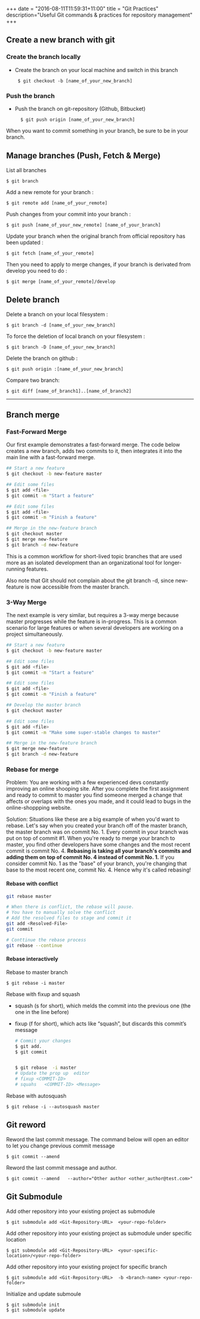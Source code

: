 +++
date = "2016-08-11T11:59:31+11:00"
title = "Git Practices"
description="Useful Git commands  & practices for repository management"
+++


## Create a new branch with git 


### Create the branch locally

*  Create the branch on your local machine and switch in this branch
        
        $ git checkout -b [name_of_your_new_branch]
		
### Push the branch 

* Push the branch on git-repository (Github, Bitbucket)

        $ git push origin [name_of_your_new_branch]

When you want to commit something in your branch, be sure to be in your branch.



## Manage branches (Push, Fetch & Merge)

List all branches

    $ git branch

Add a new remote for your branch :

    $ git remote add [name_of_your_remote]

Push changes from your commit into your branch :

    $ git push [name_of_your_new_remote] [name_of_your_branch]

Update your branch when the original branch from official repository has been updated :

    $ git fetch [name_of_your_remote]

Then you need to apply to merge changes, if your branch is derivated from develop you need to do :

    $ git merge [name_of_your_remote]/develop

## Delete branch    

Delete a branch on your local filesystem :

    $ git branch -d [name_of_your_new_branch]

To force the deletion of local branch on your filesystem :

    $ git branch -D [name_of_your_new_branch]

Delete the branch on github :

    $ git push origin :[name_of_your_new_branch]

Compare two branch:

    $ git diff [name_of_branch1]..[name_of_branch2]

---

## Branch merge


### Fast-Forward Merge

Our first example demonstrates a fast-forward merge. The code below creates a new branch, adds two commits to it, then integrates it into the main line with a fast-forward merge.

```bash
## Start a new feature
$ git checkout -b new-feature master

## Edit some files    
$ git add <file>
$ git commit -m "Start a feature"

## Edit some files    
$ git add <file>
$ git commit -m "Finish a feature"

## Merge in the new-feature branch    
$ git checkout master
$ git merge new-feature
$ git branch -d new-feature
```

This is a common workflow for short-lived topic branches that are used more as an isolated development than an organizational tool for longer-running features.

Also note that Git should not complain about the git branch -d, since new-feature is now accessible from the master branch.

### 3-Way Merge

The next example is very similar, but requires a 3-way merge because master progresses while the feature is in-progress. This is a common scenario for large features or when several developers are working on a project simultaneously.

```bash
## Start a new feature
$ git checkout -b new-feature master

## Edit some files
$ git add <file>
$ git commit -m "Start a feature"

## Edit some files
$ git add <file>
$ git commit -m "Finish a feature"

## Develop the master branch
$ git checkout master

## Edit some files
$ git add <file>
$ git commit -m "Make some super-stable changes to master"

## Merge in the new-feature branch
$ git merge new-feature
$ git branch -d new-feature
```

### Rebase for merge

Problem: You are working with a few experienced devs constantly improving an online shooping site. After you complete the first assignment and ready to commit to master you find someone merged a change that affects or overlaps with the ones you made, and it could lead to bugs in the online-shoppping website. 

Solution: Situations like these are a big example of when you'd want to rebase. Let's say when you created your branch off of the master branch, the master branch was on commit No. 1. Every commit in your branch was put on top of commit #1. When you're ready to merge your branch to master, you find  other developers have some changes and the most recent commit is commit No. 4. **Rebasing is taking all your branch's commits and adding them on top of commit No. 4 instead of commit No. 1.** If you consider commit No. 1 as the "base" of your branch, you're changing that base to the most recent one, commit No. 4. Hence why it's called rebasing!

#### Rebase with conflict 

```bash
git rebase master

# When there is conflict, the rebase will pause. 
# You have to manually solve the conflict
# Add the resolved files to stage and commit it
git add <Resolved-File>
git commit 

# Conttinue the rebase process
git rebase --continue
```

#### Rebase interactively

Rebase to master branch 

    $ git rebase -i master 

Rebase with fixup and squash

* squash (s for short), which melds the commit into the previous one (the one in the line before)
* fixup (f for short), which acts like “squash”, but discards this commit’s message

    ```bash
    # Commit your changes
    $ git add. 
    $ git commit 


    $ git rebase  -i master
    # Update the prop up  editor
    # fixup <COMMIT-ID>
    # squahs   <COMMIT-ID> <Message>
    ```

Rebase with autosquash

    $ git rebase -i --autosquash master
    

## Git reword 

Reword the last commit message. The command below will open an editor to let you change previous commit message

    $ git commit --amend   

Reword the last commit message and author. 

    $ git commit --amend   --author="Other author <other_author@test.com>"


## Git Submodule

Add other repository into your existing project as submodule

    $ git submodule add <Git-Repository-URL>  <your-repo-folder>

Add other repository into your existing project as submodule under specific location 

    $ git submodule add <Git-Repository-URL>  <your-specific-location>/<your-repo-folder>

Add other repository into your existing project for specific branch

    $ git submodule add <Git-Repository-URL>  -b <branch-name> <your-repo-folder>    

Initialize and update submoule 

    $ git submodule init
    $ git submodule update 

    